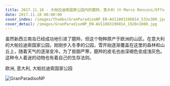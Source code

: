 ```yaml
---
title: 2017.11.18 - 大帕拉迪索国家公园内的臆羚，意大利 (© Marco Ronconi/Offset)
date: 2017.11.18 00:00:00
cover_index: /images/thumbs/GranParadisoNP_EN-AU11803196014_533x300.jpg
cover_detail: /images/GranParadisoNP_EN-AU11803196014_1920x1080.jpg
---
```


虽然新西兰南岛已经成功地引进了臆羚，但这个物种原产于欧洲的山区。在意大利的大帕拉迪索国家公园，刚刚步入冬季的公园，雪开始逐渐覆盖在这里的森林和山丘上，随着天气的逐渐变冷，为了抵御严寒，臆羚的皮毛也由深褐色变成浅灰色。这种令人着迷的动物也有着自己的生存法则。

欧洲, 意大利, 大帕拉迪索国家公园

![GranParadisoNP](/images/GranParadisoNP_EN-AU11803196014_1920x1080.jpg)
